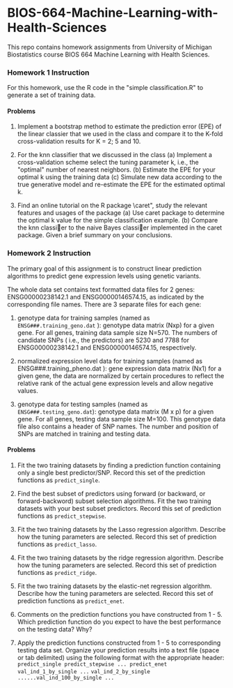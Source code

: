 # BIOS-664-Machine-Learning-with-Health-Sciences

This repo contains homework assignments from University of Michigan Biostatistics course BIOS 664 Machine Learning with Health Sciences.

### Homework 1 Instruction
For this homework, use the R code in the "simple classification.R" to generate a set of training data.
#### Problems
1. Implement a bootstrap method to estimate the prediction error (EPE) of the linear classier that we used in the class and compare it to the K-fold cross-validation results for K = 2; 5 and 10.
2. For the knn classifier that we discussed in the class
(a) Implement a cross-validation scheme select the tuning parameter k, i.e., the "optimal" number of nearest neighbors.
(b) Estimate the EPE for your optimal k using the training data
(c) Simulate new data according to the true generative model and re-estimate the EPE for the estimated optimal k.

3. Find an online tutorial on the R package \caret", study the relevant features and usages of the package
(a) Use caret package to determine the optimal k value for the simple classification example.
(b) Compare the knn classier to the naive Bayes classier implemented in the caret package. Given a brief summary on your conclusions.


### Homework 2 Instruction
The primary goal of this assignment is to construct linear prediction algorithms to predict gene expression levels using genetic variants. 

The whole data set contains text formatted data files for 2 genes: ENSG00000238142.1 and ENSG00000146574.15, as indicated by the corresponding file names. There are 3 separate files for each gene:
1. genotype data for training samples (named as `ENSG###.training_geno.dat` ): genotype data matrix (Nxp) for a given gene. For all genes, training data sample size N=570. The numbers of candidate SNPs ( i.e., the predictors) are 5230 and 7788 for ENSG00000238142.1 and ENSG00000146574.15, respectively. 

2. normalized expression level data for training samples (named as ENSG###.training_pheno.dat ): gene expression data matrix (Nx1) for a given gene, the data are normalized by certain procedures to reflect the relative rank of the actual gene expression levels and allow negative values.  

3. genotype data for testing samples (named as `ENSG###.testing_geno.dat`): genotype data matrix (M x p) for a given gene. For all genes, testing data sample size M=100. This genotype data file also contains a header of SNP names. The number and position of SNPs are matched in training and testing data.  


#### Problems
1. Fit the two training datasets by finding a prediction function containing only a single best predictor/SNP. Record this set of the prediction functions as `predict_single`.  

2. Find the best subset of predictors using forward (or backward, or forward-backword) subset selection algorithms. Fit the two training datasets with your best subset predictors. Record this set of prediction functions as `predict_stepwise`.  

3. Fit the two training datasets by the Lasso regression algorithm. Describe how the tuning parameters are selected. Record this set of prediction functions as `predict_lasso`. 

4. Fit the two training datasets by the ridge regression algorithm. Describe how the tuning parameters are selected. Record this set of prediction functions as `predict_ridge`.  

5. Fit the two training datasets by the elastic-net regression algorithm. Describe how the tuning parameters are selected. Record this set of prediction functions as `predict_enet`.  

6. Comments on the prediction functions you have constructed from 1 - 5. Which prediction function do you expect to have the best performance on the testing data? Why?  

7. Apply the prediction functions constructed from 1 - 5 to corresponding testing data set. Organize your prediction results into a text file (space or tab delimited) using the following format with the appropriate header:
 `predict_single predict_stepwise ... predict_enet val_ind_1_by_single ...`
  `val_ind_2_by_single ......val_ind_100_by_single ...`






